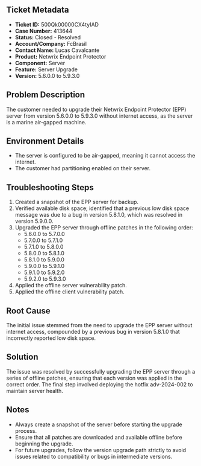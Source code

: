 ## Ticket Metadata
- **Ticket ID:** 500Qk00000CX4tyIAD
- **Case Number:** 413644
- **Status:** Closed - Resolved
- **Account/Company:** FcBrasil
- **Contact Name:** Lucas Cavalcante
- **Product:** Netwrix Endpoint Protector
- **Component:** Server
- **Feature:** Server Upgrade
- **Version:** 5.6.0.0 to 5.9.3.0

## Problem Description
The customer needed to upgrade their Netwrix Endpoint Protector (EPP) server from version 5.6.0.0 to 5.9.3.0 without internet access, as the server is a marine air-gapped machine.

## Environment Details
- The server is configured to be air-gapped, meaning it cannot access the internet.
- The customer had partitioning enabled on their server.

## Troubleshooting Steps
1. Created a snapshot of the EPP server for backup.
2. Verified available disk space; identified that a previous low disk space message was due to a bug in version 5.8.1.0, which was resolved in version 5.9.0.0.
3. Upgraded the EPP server through offline patches in the following order:
   - 5.6.0.0 to 5.7.0.0
   - 5.7.0.0 to 5.7.1.0
   - 5.7.1.0 to 5.8.0.0
   - 5.8.0.0 to 5.8.1.0
   - 5.8.1.0 to 5.9.0.0
   - 5.9.0.0 to 5.9.1.0
   - 5.9.1.0 to 5.9.2.0
   - 5.9.2.0 to 5.9.3.0
4. Applied the offline server vulnerability patch.
5. Applied the offline client vulnerability patch.

## Root Cause
The initial issue stemmed from the need to upgrade the EPP server without internet access, compounded by a previous bug in version 5.8.1.0 that incorrectly reported low disk space.

## Solution
The issue was resolved by successfully upgrading the EPP server through a series of offline patches, ensuring that each version was applied in the correct order. The final step involved deploying the hotfix adv-2024-002 to maintain server health.

## Notes
- Always create a snapshot of the server before starting the upgrade process.
- Ensure that all patches are downloaded and available offline before beginning the upgrade.
- For future upgrades, follow the version upgrade path strictly to avoid issues related to compatibility or bugs in intermediate versions.